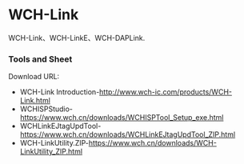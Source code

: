 # WCH-Link
WCH-Link、WCH-LinkE、WCH-DAPLink.



### Tools and Sheet
Download URL:
* WCH-Link Introduction-http://www.wch-ic.com/products/WCH-Link.html
* WCHISPStudio-https://www.wch.cn/downloads/WCHISPTool_Setup_exe.html
* WCHLinkEJtagUpdTool-https://www.wch.cn/downloads/WCHLinkEJtagUpdTool_ZIP.html
* WCH-LinkUtility.ZIP-https://www.wch.cn/downloads/WCH-LinkUtility_ZIP.html
